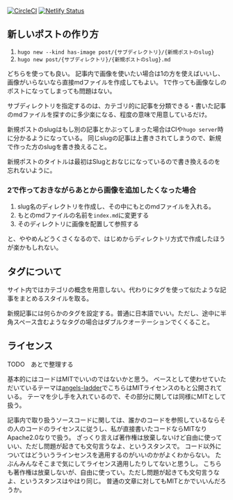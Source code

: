 [![CircleCI](https://circleci.com/gh/gen0083/blog_android.gcreate.jp/tree/master.svg?style=svg)](https://circleci.com/gh/gen0083/blog_android.gcreate.jp/tree/master) [![Netlify Status](https://api.netlify.com/api/v1/badges/43377d4f-8c2c-4800-ae21-bdec0eac288f/deploy-status)](https://app.netlify.com/sites/tender-williams-0564a0/deploys)

## 新しいポストの作り方

1. `hugo new --kind has-image post/{サブディレクトリ}/{新規ポストのslug}`
2. `hugo new post/{サブディレクトリ}/{新規ポストのslug}.md`

どちらを使っても良い。
記事内で画像を使いたい場合は1の方を使えばいいし、画像がいらないなら直接mdファイルを作成してもよい。
1で作っても画像なしのポストになってしまっても問題はない。

サブディレクトリを指定するのは、カテゴリ的に記事を分類できる・書いた記事のmdファイルを探すのに多少楽になる、程度の意味で用意しているだけ。

新規ポストのslugはもし別の記事とかぶってしまった場合はCIや`hugo server`時に分かるようになっている。
同じslugの記事は上書きされてしまうので、新規で作った方のslugを書き換えること。

新規ポストのタイトルは最初はSlugとおなじになっているので書き換えるのを忘れないように。

### 2で作っておきながらあとから画像を追加したくなった場合

1. slug名のディレクトリを作成し、その中にもとのmdファイルを入れる。
1. もとのmdファイルの名前を`index.md`に変更する
1. そのディレクトリに画像を配置して参照する

と、ややめんどうくさくなるので、はじめからディレクトリ方式で作成したほうが楽かもしれない。

## タグについて

サイト内ではカテゴリの概念を用意しない。代わりにタグを使って似たような記事をまとめるスタイルを取る。

新規記事には何らかのタグを設定する。普通に日本語でいい。ただし、途中に半角スペース含むようなタグの場合はダブルクオーテーションでくくること。

## ライセンス

TODO　あとで整理する

基本的にはコードはMITでいいのではないかと思う。
ベースとして使わせていただいているテーマは[angels-ladder](https://github.com/tanksuzuki/angels-ladder)でこちらはMITライセンスのもと公開されている。
テーマを少し手を入れているので、その部分に関しては同様にMITとして扱う。

記事内で取り扱うソースコードに関しては、誰かのコードを参照しているならその人のコードのライセンスに従うし、私が直接書いたコードならMITなりApache2.0なりで扱う。
ざっくり言えば著作権は放棄しないけど自由に使っていい、ただし問題が起きても文句言うなよ、というスタンスで。
コード以外についてはどういうラインセンスを適用するのがいいのかがよくわからない。
たぶんみんなそこまで気にしてライセンス適用したりしてないと思うし。
こちらも著作権は放棄しないが、自由に使ってい。ただし問題が起きても文句言うなよ、というスタンスはやはり同じ。
普通の文章に対してもMITとかでいいんだろうか。

